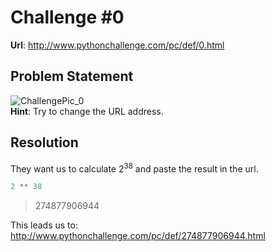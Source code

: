 # Challenge #0
**Url**: http://www.pythonchallenge.com/pc/def/0.html<br/>
## Problem Statement
![ChallengePic_0](http://www.pythonchallenge.com/pc/def/calc.jpg)<br/>
**Hint**: Try to change the URL address.<br/>
## Resolution
They want us to calculate 2<sup>38</sup> and paste the result in the url.
```python
2 ** 38
```
> 274877906944

This leads us to: http://www.pythonchallenge.com/pc/def/274877906944.html 

